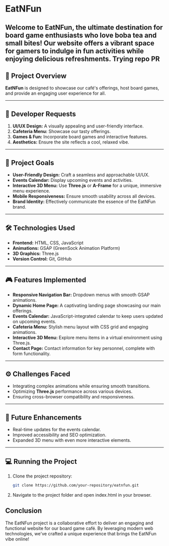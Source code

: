 # EatNFun

Welcome to **EatNFun**, the ultimate destination for board game enthusiasts who love boba tea and small bites! Our website offers a vibrant space for gamers to indulge in fun activities while enjoying delicious refreshments.
Trying repo PR
---

## 🎯 Project Overview

**EatNFun** is designed to showcase our café's offerings, host board games, and provide an engaging user experience for all.

---

## 🔧 Developer Requests

1. **UI/UX Design:** A visually appealing and user-friendly interface.
2. **Cafeteria Menu:** Showcase our tasty offerings.
3. **Games & Fun:** Incorporate board games and interactive features.
4. **Aesthetics:** Ensure the site reflects a cool, relaxed vibe.

---

## 🚀 Project Goals

- **User-Friendly Design:** Craft a seamless and approachable UI/UX.
- **Events Calendar:** Display upcoming events and activities.
- **Interactive 3D Menu:** Use **Three.js** or **A-Frame** for a unique, immersive menu experience.
- **Mobile Responsiveness:** Ensure smooth usability across all devices.
- **Brand Identity:** Effectively communicate the essence of the EatNFun brand.

---

## 🛠 Technologies Used

- **Frontend:** HTML, CSS, JavaScript
- **Animations:** GSAP (GreenSock Animation Platform)
- **3D Graphics:** Three.js
- **Version Control:** Git, GitHub

---

## 🎮 Features Implemented

- **Responsive Navigation Bar:** Dropdown menus with smooth GSAP animations.
- **Dynamic Home Page:** A captivating landing page showcasing our main offerings.
- **Events Calendar:** JavaScript-integrated calendar to keep users updated on upcoming events.
- **Cafeteria Menu:** Stylish menu layout with CSS grid and engaging animations.
- **Interactive 3D Menu:** Explore menu items in a virtual environment using Three.js.
- **Contact Page:** Contact information for key personnel, complete with form functionality.

---

## ⚙️ Challenges Faced

- Integrating complex animations while ensuring smooth transitions.
- Optimizing **Three.js** performance across various devices.
- Ensuring cross-browser compatibility and responsiveness.

---

## 🌟 Future Enhancements

- Real-time updates for the events calendar.
- Improved accessibility and SEO optimization.
- Expanded 3D menu with even more interactive elements.

---

## 💻 Running the Project

1. Clone the project repository:
   ```bash
   git clone https://github.com/your-repository/eatnfun.git
2. Navigate to the project folder and open index.html in your browser.

## Conclusion
The EatNFun project is a collaborative effort to deliver an engaging and functional website for our board game café. By leveraging modern web technologies, we've crafted a unique experience that brings the EatNFun vibe online!
